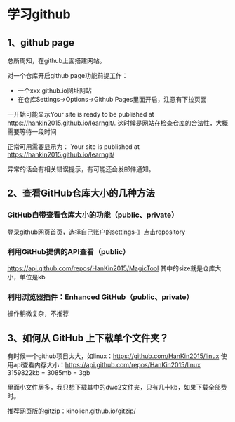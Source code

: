# 学习github

## 1、github page

总所周知，在github上面搭建网站。

对一个仓库开启github page功能前提工作：
- 一个xxx.github.io网址网站
- 在仓库Settings->Options->Github Pages里面开启，注意有下拉页面

一开始可能显示Your site is ready to be published at https://hankin2015.github.io/learngit/.
这时候是网站在检查仓库的合法性，大概需要等待一段时间

正常可用需要显示为：
Your site is published at https://hankin2015.github.io/learngit/

异常的话会有相关错误提示，有可能还会发邮件通知。

## 2、查看GitHub仓库大小的几种方法
### GitHub自带查看仓库大小的功能（public、private）
登录github网页首页，选择自己账户的settings-》点击repository

### 利用GitHub提供的API查看（public）
https://api.github.com/repos/HanKin2015/MagicTool
其中的size就是仓库大小，单位是kb

### 利用浏览器插件：Enhanced GitHub（public、private）
操作稍微复杂，不推荐

## 3、如何从 GitHub 上下载单个文件夹？
有时候一个github项目太大，如linux：https://github.com/HanKin2015/linux
使用api查看内存大小：https://api.github.com/repos/HanKin2015/linux
3159822kb = 3085mb = 3gb

里面小文件居多，我只想下载其中的dwc2文件夹，只有几十kb，如果下载全部费时。

推荐网页版的gitzip：kinolien.github.io/gitzip/















